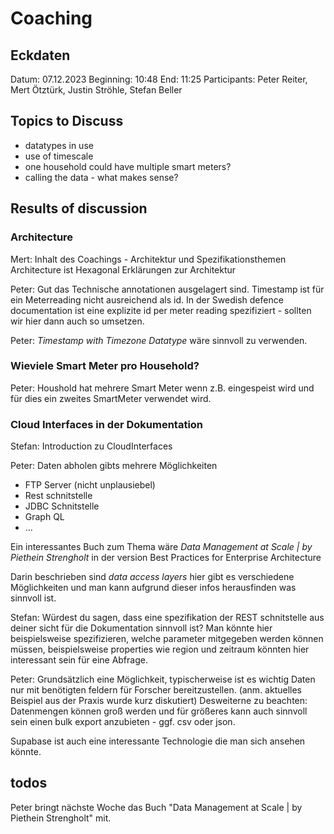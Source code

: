 # Coaching

## Eckdaten

Datum: 07.12.2023 
Beginning: 10:48 
End: 11:25
Participants: Peter Reiter, Mert Ötztürk, Justin Ströhle, Stefan Beller

## Topics to Discuss

- datatypes in use
- use of timescale
- one household could have multiple smart meters?
- calling the data - what makes sense?

## Results of discussion

### Architecture

Mert: Inhalt des Coachings - Architektur und Spezifikationsthemen
Architecture ist Hexagonal
Erklärungen zur Architektur

Peter: Gut das Technische annotationen ausgelagert sind. Timestamp ist für ein Meterreading nicht ausreichend als id. In der Swedish defence documentation ist eine explizite id per meter reading spezifiziert - sollten wir hier dann auch so umsetzen.

Peter: _Timestamp with Timezone Datatype_ wäre sinnvoll zu verwenden.

### Wieviele Smart Meter pro Household?

Peter: Houshold hat mehrere Smart Meter wenn z.B. eingespeist wird und für dies ein zweites SmartMeter verwendet wird.

### Cloud Interfaces in der Dokumentation

Stefan: Introduction zu CloudInterfaces

Peter: 
Daten abholen gibts mehrere Möglichkeiten
- FTP Server (nicht unplausiebel)
- Rest schnitstelle
- JDBC Schnitstelle
- Graph QL
- ...

Ein interessantes Buch zum Thema wäre _Data Management at Scale | by Piethein Strengholt_
in der version Best Practices for Enterprise Architecture

Darin beschrieben sind _data access layers_ hier gibt es verschiedene Möglichkeiten und man kann aufgrund dieser infos herausfinden was sinnvoll ist.

Stefan: Würdest du sagen, dass eine spezifikation der REST schnitstelle aus deiner sicht für die Dokumentation sinnvoll ist? Man könnte hier beispielsweise spezifizieren, welche parameter mitgegeben werden können müssen, beispielsweise properties wie region und zeitraum könnten hier interessant sein für eine Abfrage.

Peter: Grundsätzlich eine Möglichkeit, typischerweise ist es wichtig Daten nur mit benötigten feldern für Forscher bereitzustellen. (anm. aktuelles Beispiel aus der Praxis wurde kurz diskutiert) Desweiterne zu beachten: Datenmengen können groß werden und für größeres kann auch sinnvoll sein einen bulk export anzubieten - ggf. csv oder json.

Supabase ist auch eine interessante Technologie die man sich ansehen könnte.

## todos

Peter bringt nächste Woche das Buch "Data Management at Scale | by Piethein Strengholt" mit.

